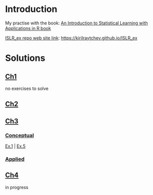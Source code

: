 # Introduction

My practise with the book: [An Introduction to Statistical Learning with Applications in R book](http://www-bcf.usc.edu/~gareth/ISL/) 

[ISLR_ex repo web site link](https://kirilraytchev.github.io/ISLR_ex): https://kirilraytchev.github.io/ISLR_ex

# Solutions

## [Ch1]() 

no exercises to solve

## [Ch2](https://kirilraytchev.github.io/ISLR_ex/Ch2.html)

## [Ch3](https://kirilraytchev.github.io/ISLR_ex/Ch3.html)

### [Conceptual](https://kirilraytchev.github.io/ISLR_ex/Ch3.html#conceptual)

[Ex.1](https://kirilraytchev.github.io/ISLR_ex/Ch3.html#ex1) | [Ex.5](https://kirilraytchev.github.io/ISLR_ex/Ch3.html#ex5)

### [Applied](https://kirilraytchev.github.io/ISLR_ex/Ch3.html#applied)

## [Ch4](https://kirilraytchev.github.io/ISLR_ex/Ch4.html) 

in progress